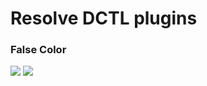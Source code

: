 # Resolve DCTL plugins

### False Color
![](https://raw.githubusercontent.com/Polyrhythm/polyrhythm_resolve_dctl/master/false_color_doc/fc_orig.png)
![](https://raw.githubusercontent.com/Polyrhythm/polyrhythm_resolve_dctl/master/false_color_doc/fc.png)
